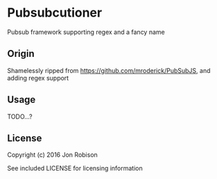 Pubsubcutioner
==============

Pubsub framework supporting regex and a fancy name

Origin
------

Shamelessly ripped from https://github.com/mroderick/PubSubJS, and adding regex support

Usage
-----

TODO...?

License
-------

Copyright (c) 2016 Jon Robison

See included LICENSE for licensing information
